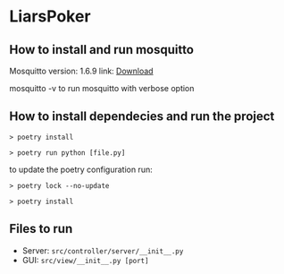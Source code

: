 # LiarsPoker

## How to install and run mosquitto

Mosquitto version: 1.6.9 link: [Download](https://mosquitto.org/files/binary/win64/mosquitto-1.6.9-install-windows-x64.exe)

mosquitto -v to run mosquitto with verbose option

## How to install dependecies and run the project

`> poetry install`

`> poetry run python [file.py]`

to update the poetry configuration run:

`> poetry lock --no-update`

`> poetry install`

## Files to run

* Server: `src/controller/server/__init__.py`
* GUI: `src/view/__init__.py [port]`
